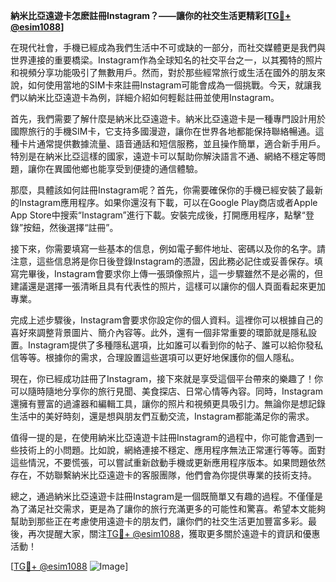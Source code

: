 **納米比亞遠遊卡怎麽註冊Instagram？——讓你的社交生活更精彩[[TG💪+ @esim1088](https://t.me/s/esim1088)]**

在現代社會，手機已經成為我們生活中不可或缺的一部分，而社交媒體更是我們與世界連接的重要橋梁。Instagram作為全球知名的社交平台之一，以其獨特的照片和視頻分享功能吸引了無數用戶。然而，對於那些經常旅行或生活在國外的朋友來說，如何使用當地的SIM卡來註冊Instagram可能會成為一個挑戰。今天，就讓我們以納米比亞遠遊卡為例，詳細介紹如何輕鬆註冊並使用Instagram。

首先，我們需要了解什麼是納米比亞遠遊卡。納米比亞遠遊卡是一種專門設計用於國際旅行的手機SIM卡，它支持多國漫遊，讓你在世界各地都能保持聯絡暢通。這種卡片通常提供數據流量、語音通話和短信服務，並且操作簡單，適合新手用戶。特別是在納米比亞這樣的國家，遠遊卡可以幫助你解決語言不通、網絡不穩定等問題，讓你在異國他鄉也能享受到便捷的通信體驗。

那麼，具體該如何註冊Instagram呢？首先，你需要確保你的手機已經安裝了最新的Instagram應用程序。如果你還沒有下載，可以在Google Play商店或者Apple App Store中搜索“Instagram”進行下載。安裝完成後，打開應用程序，點擊“登錄”按鈕，然後選擇“註冊”。

接下來，你需要填寫一些基本的信息，例如電子郵件地址、密碼以及你的名字。請注意，這些信息將是你日後登錄Instagram的憑證，因此務必記住或妥善保存。填寫完畢後，Instagram會要求你上傳一張頭像照片，這一步驟雖然不是必需的，但建議還是選擇一張清晰且具有代表性的照片，這樣可以讓你的個人頁面看起來更加專業。

完成上述步驟後，Instagram會要求你設定你的個人資料。這裡你可以根據自己的喜好來調整背景圖片、簡介內容等。此外，還有一個非常重要的環節就是隱私設置。Instagram提供了多種隱私選項，比如誰可以看到你的帖子、誰可以給你發私信等等。根據你的需求，合理設置這些選項可以更好地保護你的個人隱私。

現在，你已經成功註冊了Instagram，接下來就是享受這個平台帶來的樂趣了！你可以隨時隨地分享你的旅行見聞、美食探店、日常心情等內容。同時，Instagram還擁有豐富的過濾器和編輯工具，讓你的照片和視頻更具吸引力。無論你是想記錄生活中的美好時刻，還是想與朋友們互動交流，Instagram都能滿足你的需求。

值得一提的是，在使用納米比亞遠遊卡註冊Instagram的過程中，你可能會遇到一些技術上的小問題。比如說，網絡連接不穩定、應用程序無法正常運行等等。面對這些情況，不要慌張，可以嘗試重新啟動手機或更新應用程序版本。如果問題依然存在，不妨聯繫納米比亞遠遊卡的客服團隊，他們會為你提供專業的技術支持。

總之，通過納米比亞遠遊卡註冊Instagram是一個既簡單又有趣的過程。不僅僅是為了滿足社交需求，更是為了讓你的旅行充滿更多的可能性和驚喜。希望本文能夠幫助到那些正在考慮使用遠遊卡的朋友們，讓你們的社交生活更加豐富多彩。最後，再次提醒大家，關注[TG💪+ @esim1088](https://t.me/s/esim1088)，獲取更多關於遠遊卡的資訊和優惠活動！

[[TG💪+ @esim1088](https://t.me/s/esim1088) ![Image](https://i.postimg.cc/4NQfJmqS/Snipaste-2025-05-13-00-14-12.png)]
